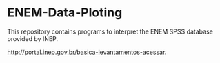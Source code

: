 # ENEM-Data-Ploting
This repository contains programs to interpret the ENEM SPSS database provided by INEP.

http://portal.inep.gov.br/basica-levantamentos-acessar.
